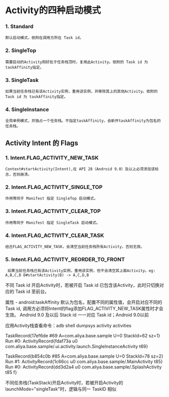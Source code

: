 # Activity的四种启动模式

### 1. Standard  
    默认启动模式，依附在调用方所在 Task id。
    
### 2. SingleTop  
    需要启动的Activity刚好处于任务栈顶时，复用此Activity。依附的 Task id 为 taskAffinity指定。
    
### 3. SingleTask  
    如果当前任务栈已有该Activity实例，重用该实例，并移除其上的其他Activity。依附的 Task id 为 taskAffinity指定。

### 4. SingleInstance  
    全局单例模式，并独占一个任务栈。不指定taskAffinity，会新开taskAffinity为包名的任务栈。

## Activity Intent 的 Flags  

### 1. Intent.FLAG_ACTIVITY_NEW_TASK  
    Context#startActivity(Intent),在 API 28（Android 9.0）及以上必须添加该标志，否则崩溃。
    
### 2. Intent.FLAG_ACTIVITY_SINGLE_TOP  
    作用等同于 Manifest 指定 SingleTop 启动模式。

### 3. Intent.FLAG_ACTIVITY_CLEAR_TOP 
    作用等同于 Manifest 指定 SingleTask 启动模式。
    
### 4. Intent.FLAG_ACTIVITY_CLEAR_TASK 
    结合FLAG_ACTIVITY_NEW_TASK，会清空当前任务栈所有Activity，否则无效。
    
### 5. Intent.FLAG_ACTIVITY_REORDER_TO_FRONT
     如果当前任务栈已有该Activity实例，重用该实例，但不会清空其上面Activity。eg: A,B,C,D D#startActivity(B) -> A,C,D,B


不同 Task id 开启Activity时，若被开启 Task id 已包含该Activity，此时只切换对应的 Task id 至前台。

属性 - android:taskAffinity 默认为包名，配置不同的属性值，会开启对应不同的 Task id, 调用方必须将Intent的flag添加FLAG_ACTIVITY_NEW_TASK属性时才会生效。
Android 9.0 及以后 Stack id 一一对应 Task id；Android 9.0以前
    
应用Activity栈查看命令：adb shell dumpsys activity activities

 TaskRecord{17ef6de #69 A=com.aliya.base.sample U=0 StackId=62 sz=1}
        Run #0: ActivityRecord{fdaf73a u0 com.aliya.base.sample/.ui.activity.launch.SingleInstanceActivity t69}
        
 TaskRecord{b854c0b #85 A=com.aliya.base.sample U=0 StackId=78 sz=2}
        Run #1: ActivityRecord{1c66cc u0 com.aliya.base.sample/.MainActivity t85}
        Run #0: ActivityRecord{dd3d2a4 u0 com.aliya.base.sample/.SplashActivity t85 f}

不同任务栈(TaskStack)开启Activity时，若被开启Activity的launchMode="singleTask"时，逻辑与同一 TaskID 相似